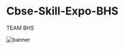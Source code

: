 # Cbse-Skill-Expo-BHS
TEAM BHS

![banner]([[https://user-images.githubusercontent.com/23727056/87433896-78ae9700-c607-11ea-9ca6-9cdbe3f67998.jpg](https://resize.indiatvnews.com/en/centered/newbucket/1200_675/2025/01/cbse-recruitment-2025-1-1735729930.webp](https://akm-img-a-in.tosshub.com/businesstoday/images/story/202504/67f761faf1651-schools-rushed-to-fix-errors-as-cbse-sets-april-17-deadline-for-finalising-student-data-101517664-16x9.jpg?size=948:533)))
